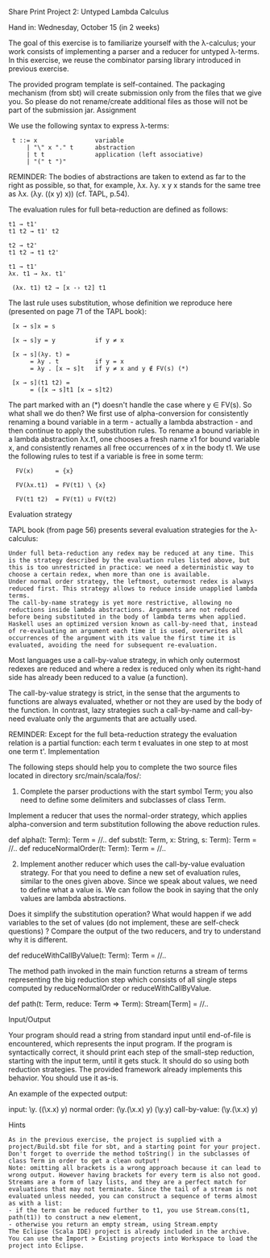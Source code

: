 
Share
Print
Project 2: Untyped Lambda Calculus

Hand in: Wednesday, October 15 (in 2 weeks)

The goal of this exercise is to familiarize yourself with the λ-calculus; your work consists of implementing a parser and a reducer for untyped λ-terms. In this exercise, we reuse the combinator parsing library introduced in previous exercise.

The provided program template is self-contained. The packaging mechanism (from sbt) will create submission only from the files that we give you. So please do not rename/create additional files as those will not be part of the submission jar.
Assignment

We use the following syntax to express λ-terms:


     t ::= x                variable
         | "\" x "." t      abstraction
         | t t              application (left associative) 
         | "(" t ")"

REMINDER: The bodies of abstractions are taken to extend as far to the right as possible, so that, for example, λx. λy. x y x stands for the same tree as λx. (λy. ((x y) x)) (cf. TAPL, p.54).

The evaluation rules for full beta-reduction are defined as follows:

     
    t1 → t1'
    t1 t2 → t1' t2
     
    t2 → t2'
    t1 t2 → t1 t2'
     
    t1 → t1'
    λx. t1 → λx. t1'
      
     (λx. t1) t2 → [x -› t2] t1 

The last rule uses substitution, whose definition we reproduce here (presented on page 71 of the TAPL book):


     [x → s]x = s

     [x → s]y = y           if y ≠ x

     [x → s](λy. t) = 
          = λy . t          if y = x               
          = λy . [x → s]t   if y ≠ x and y ∉ FV(s) (*)  

     [x → s](t1 t2) = 
          = ([x → s]t1 [x → s]t2) 

The part marked with an (*) doesn't handle the case where y ∈ FV(s). So what shall we do then? We first use of alpha-conversion for consistently renaming a bound variable in a term - actually a lambda abstraction - and then continue to apply the substitution rules. To rename a bound variable in a lambda abstraction λx.t1, one chooses a fresh name x1 for bound variable x, and consistently renames all free occurrences of x in the body t1. We use the following rules to test if a variable is free in some term:


      FV(x)      = {x}

      FV(λx.t1)  = FV(t1) \ {x}

      FV(t1 t2)  = FV(t1) ∪ FV(t2) 

 
Evaluation strategy

TAPL book (from page 56) presents several evaluation strategies for the λ-calculus:

    Under full beta-reduction any redex may be reduced at any time. This is the strategy described by the evaluation rules listed above, but this is too unrestricted in practice: we need a deterministic way to choose a certain redex, when more than one is available.
    Under normal order strategy, the leftmost, outermost redex is always reduced first. This strategy allows to reduce inside unapplied lambda terms.
    The call-by-name strategy is yet more restrictive, allowing no reductions inside lambda abstractions. Arguments are not reduced before being substituted in the body of lambda terms when applied.
    Haskell uses an optimized version known as call-by-need that, instead of re-evaluating an argument each time it is used, overwrites all occurrences of the argument with its value the first time it is evaluated, avoiding the need for subsequent re-evaluation.

Most languages use a call-by-value strategy, in which only outermost redexes are reduced and where a redex is reduced only when its right-hand side has already been reduced to a value (a function).

The call-by-value strategy is strict, in the sense that the arguments to functions are always evaluated, whether or not they are used by the body of the function. In contrast, lazy strategies such a call-by-name and call-by-need evaluate only the arguments that are actually used.

REMINDER: Except for the full beta-reduction strategy the evaluation relation is a partial function: each term t evaluates in one step to at most one term t'.
Implementation

The following steps should help you to complete the two source files located in directory src/main/scala/fos/:

1. Complete the parser productions with the start symbol Term; you also need to define some delimiters and subclasses of class Term.

Implement a reducer that uses the normal-order strategy, which applies alpha-conversion and term substitution following the above reduction rules.

def alpha(t: Term): Term = //..
def subst(t: Term, x: String, s: Term): Term = //..
def reduceNormalOrder(t: Term): Term = //..

2. Implement another reducer which uses the call-by-value evaluation strategy. For that you need to define a new set of evaluation rules, similar to the ones given above. Since we speak about values, we need to define what a value is. We can follow the book in saying that the only values are lambda abstractions.

Does it simplify the substitution operation? What would happen if we add variables to the set of values (do not implement, these are self-check questions) ? Compare the output of the two reducers, and try to understand why it is different.

def reduceWithCallByValue(t: Term): Term = //..

The method path invoked in the main function returns a stream of terms representing the big reduction step which consists of all single steps computed by reduceNormalOrder or reduceWithCallByValue.

def path(t: Term, reduce: Term => Term): Stream[Term] = //..

Input/Output

Your program should read a string from standard input until end-of-file is encountered, which represents the input program. If the program is syntactically correct, it should print each step of the small-step reduction, starting with the input term, until it gets stuck. It should do so using both reduction strategies. The provided framework already implements this behavior. You should use it as-is.

An example of the expected output:

input: \y. ((\x.x) y)
normal order: 
(\y.(\x.x) y)
(\y.y)
call-by-value: 
(\y.(\x.x) y)

Hints

    As in the previous exercise, the project is supplied with a project/Build.sbt file for sbt, and a starting point for your project.
    Don't forget to override the method toString() in the subclasses of class Term in order to get a clean output!
    Note: omitting all brackets is a wrong approach because it can lead to wrong output. However having brackets for every term is also not good.
    Streams are a form of lazy lists, and they are a perfect match for evaluations that may not terminate. Since the tail of a stream is not evaluated unless needed, you can construct a sequence of terms almost as with a list:
    - if the term can be reduced further to t1, you use Stream.cons(t1, path(t1)) to construct a new element,
    - otherwise you return an empty stream, using Stream.empty
    The Eclipse (Scala IDE) project is already included in the archive. You can use the Import > Existing projects into Workspace to load the project into Eclipse.

